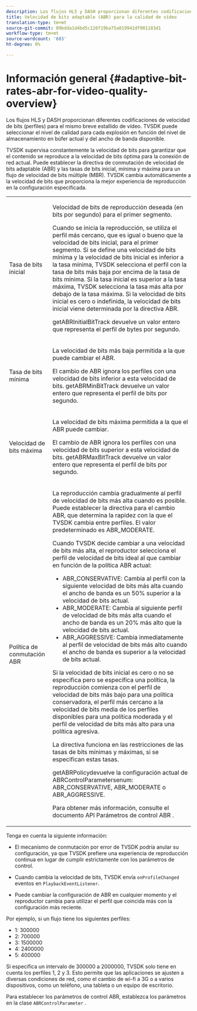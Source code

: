 ```yaml
---
description: Los flujos HLS y DASH proporcionan diferentes codificaciones de velocidad de bits (perfiles) para el mismo breve estallido de vídeo. TVSDK puede seleccionar el nivel de calidad para cada explosión en función del nivel de almacenamiento en búfer actual y del ancho de banda disponible.
title: Velocidad de bits adaptable (ABR) para la calidad de vídeo
translation-type: tm+mt
source-git-commit: 89bdda1d4bd5c126f19ba75a819942df901183d1
workflow-type: tm+mt
source-wordcount: '683'
ht-degree: 0%

---
```



# Información general {#adaptive-bit-rates-abr-for-video-quality-overview}

Los flujos HLS y DASH proporcionan diferentes codificaciones de velocidad de bits (perfiles) para el mismo breve estallido de vídeo. TVSDK puede seleccionar el nivel de calidad para cada explosión en función del nivel de almacenamiento en búfer actual y del ancho de banda disponible.

TVSDK supervisa constantemente la velocidad de bits para garantizar que el contenido se reproduce a la velocidad de bits óptima para la conexión de red actual. Puede establecer la directiva de conmutación de velocidad de bits adaptable (ABR) y las tasas de bits inicial, mínima y máxima para un flujo de velocidad de bits múltiple (MBR). TVSDK cambia automáticamente a la velocidad de bits que proporciona la mejor experiencia de reproducción en la configuración especificada.

<table id="table_AF838E082235406AA359BF1C1A77F85F"> 
 <tbody> 
  <tr> 
   <td colname="col01"> Tasa de bits inicial </td> 
   <td colname="col2"> <p>Velocidad de bits de reproducción deseada (en bits por segundo) para el primer segmento. </p> <p>Cuando se inicia la reproducción, se utiliza el perfil más cercano, que es igual o bueno que la velocidad de bits inicial, para el primer segmento. Si se define una velocidad de bits mínima y la velocidad de bits inicial es inferior a la tasa mínima, TVSDK selecciona el perfil con la tasa de bits más baja por encima de la tasa de bits mínima. Si la tasa inicial es superior a la tasa máxima, TVSDK selecciona la tasa más alta por debajo de la tasa máxima. Si la velocidad de bits inicial es cero o indefinida, la velocidad de bits inicial viene determinada por la directiva ABR. </p> <p><span class="codeph"> </span> getABRInitialBitTrack devuelve un valor entero que representa el perfil de bytes por segundo. </p> </td> 
  </tr> 
  <tr> 
   <td colname="col01"> Tasa de bits mínima </td> 
   <td colname="col2"> <p>La velocidad de bits más baja permitida a la que puede cambiar el ABR. </p> <p>El cambio de ABR ignora los perfiles con una velocidad de bits inferior a esta velocidad de bits. <span class="codeph"> </span> getABRMinBitTrack devuelve un valor entero que representa el perfil de bits por segundo. </p> </td> 
  </tr> 
  <tr> 
   <td colname="col01"> Velocidad de bits máxima </td> 
   <td colname="col2"> <p>La velocidad de bits máxima permitida a la que el ABR puede cambiar. </p> <p>El cambio de ABR ignora los perfiles con una velocidad de bits superior a esta velocidad de bits. <span class="codeph"> </span> getABRMaxBitTrack devuelve un valor entero que representa el perfil de bits por segundo. </p> </td> 
  </tr> 
  <tr> 
   <td colname="col01"> Política de conmutación ABR </td> 
   <td colname="col2"> <p>La reproducción cambia gradualmente al perfil de velocidad de bits más alta cuando es posible. Puede establecer la directiva para el cambio ABR, que determina la rapidez con la que el TVSDK cambia entre perfiles. El valor predeterminado es <span class="codeph"> ABR_MODERATE</span>. </p> <p>Cuando TVSDK decide cambiar a una velocidad de bits más alta, el reproductor selecciona el perfil de velocidad de bits ideal al que cambiar en función de la política ABR actual: 
     <ul id="ul_AC9C99D84A3B4A8DBD1A05CC05DEE771"> 
      <li id="li_B79C0AA2CBFB42FF98A257CEC9C400BA"><span class="codeph"> ABR_CONSERVATIVE</span>: Cambia al perfil con la siguiente velocidad de bits más alta cuando el ancho de banda es un 50% superior a la velocidad de bits actual. </li> 
      <li id="li_38CC3A95D8634F359D0F7C273D0108C0"><span class="codeph"> ABR_MODERATE</span>: Cambia al siguiente perfil de velocidad de bits más alta cuando el ancho de banda es un 20% más alto que la velocidad de bits actual. </li> 
      <li id="li_E845C035420D4B3FB2B179F448F8CA85"><span class="codeph"> ABR_AGGRESSIVE</span>: Cambia inmediatamente al perfil de velocidad de bits más alto cuando el ancho de banda es superior a la velocidad de bits actual. </li> 
     </ul> </p> <p>Si la velocidad de bits inicial es cero o no se especifica pero se especifica una política, la reproducción comienza con el perfil de velocidad de bits más bajo para una política conservadora, el perfil más cercano a la velocidad de bits media de los perfiles disponibles para una política moderada y el perfil de velocidad de bits más alto para una política agresiva. </p> <p>La directiva funciona en las restricciones de las tasas de bits mínimas y máximas, si se especifican estas tasas. </p> <p> <span class="codeph"> </span> getABRPolicydevuelve la configuración actual de  <span class="codeph"> </span> ABRControlParametersenum:  <span class="codeph"> ABR_CONSERVATIVE</span>,  <span class="codeph"> ABR_MODERATE</span> o  <span class="codeph"> ABR_AGGRESSIVE</span>. </p> <p>Para obtener más información, consulte el documento API Parámetros de control ABR . </p> </td> 
  </tr> 
 </tbody> 
</table>

Tenga en cuenta la siguiente información:

* El mecanismo de conmutación por error de TVSDK podría anular su configuración, ya que TVSDK prefiere una experiencia de reproducción continua en lugar de cumplir estrictamente con los parámetros de control.
* Cuando cambia la velocidad de bits, TVSDK envía `onProfileChanged` eventos en `PlaybackEventListener`.

* Puede cambiar la configuración de ABR en cualquier momento y el reproductor cambia para utilizar el perfil que coincida más con la configuración más reciente.

Por ejemplo, si un flujo tiene los siguientes perfiles:

* 1: 300000
* 2: 700000
* 3: 1500000
* 4: 2400000
* 5: 400000

Si especifica un intervalo de 300000 a 2000000, TVSDK solo tiene en cuenta los perfiles 1, 2 y 3. Esto permite que las aplicaciones se ajusten a diversas condiciones de red, como el cambio de wi-fi a 3G o a varios dispositivos, como un teléfono, una tableta o un equipo de escritorio.

Para establecer los parámetros de control ABR, establezca los parámetros en la clase `ABRControlParameter` .